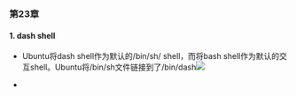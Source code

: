 ### 第23章

#### 1. dash shell

- Ubuntu将dash shell作为默认的/bin/sh/ shell，而将bash shell作为默认的交互shell。Ubuntu将/bin/sh文件链接到了/bin/dash![](https://blogjallery.oss-cn-beijing.aliyuncs.com/img/20210604104427.png)

- 